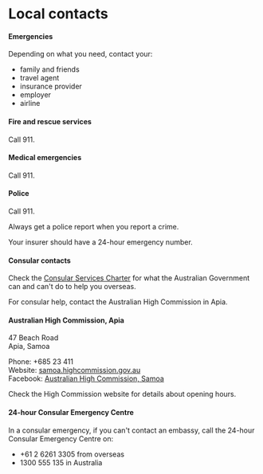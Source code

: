 # Local contacts

#### Emergencies

Depending on what you need, contact your:

* family and friends
* travel agent
* insurance provider
* employer
* airline

#### Fire and rescue services

Call 911.

#### Medical emergencies

Call 911.

#### Police

Call 911.

Always get a police report when you report a crime.

Your insurer should have a 24-hour emergency number.

#### Consular contacts

Check the [Consular Services Charter](/node/46) for what the Australian Government can and can't do to help you overseas.

For consular help, contact the Australian High Commission in Apia.

#### Australian High Commission, Apia

47 Beach Road  
Apia, Samoa  
  
Phone: +685 23 411   
Website: [samoa.highcommission.gov.au](https://samoa.highcommission.gov.au)  
Facebook: [Australian High Commission, Samoa](https://www.facebook.com/AusHCSamoa/)

Check the High Commission website for details about opening hours.

#### 24-hour Consular Emergency Centre

In a consular emergency, if you can't contact an embassy, call the 24-hour Consular Emergency Centre on:

* +61 2 6261 3305 from overseas
* 1300 555 135 in Australia
